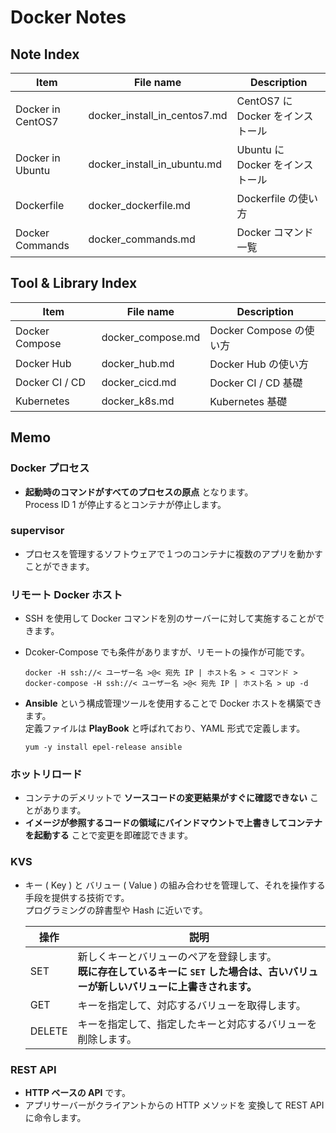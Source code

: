 # Docker Notes

## Note Index

|Item|File name|Description|
|---|---|---|
|Docker in CentOS7|docker_install_in_centos7.md|CentOS7 に Docker をインストール|
|Docker in Ubuntu|docker_install_in_ubuntu.md|Ubuntu に Docker をインストール|
|Dockerfile|docker_dockerfile.md|Dockerfile の使い方|
|Docker Commands|docker_commands.md|Docker コマンド一覧|

## Tool & Library Index

|Item|File name|Description|
|---|---|---|
|Docker Compose|docker_compose.md|Docker Compose の使い方|
|Docker Hub|docker_hub.md|Docker Hub の使い方|
|Docker CI / CD|docker_cicd.md|Docker CI / CD 基礎|
|Kubernetes|docker_k8s.md|Kubernetes 基礎|

## Memo

### Docker プロセス
 - **起動時のコマンドがすべてのプロセスの原点** となります。<br>Process ID 1 が停止するとコンテナが停止します。

### supervisor
 - プロセスを管理するソフトウェアで１つのコンテナに複数のアプリを動かすことができます。

### リモート Docker ホスト
 - SSH を使用して Docker コマンドを別のサーバーに対して実施することができます。
 - Dcoker-Compose でも条件がありますが、リモートの操作が可能です。

    ```:コマンド
    docker -H ssh://< ユーザー名 >@< 宛先 IP | ホスト名 > < コマンド >
    docker-compose -H ssh://< ユーザー名 >@< 宛先 IP | ホスト名 > up -d
    ```

 - **Ansible** という構成管理ツールを使用することで Docker ホストを構築できます。<br>定義ファイルは **PlayBook** と呼ばれており、YAML 形式で定義します。

    ```:インストール
    yum -y install epel-release ansible
    ```

### ホットリロード
 - コンテナのデメリットで **ソースコードの変更結果がすぐに確認できない** ことがあります。
 - **イメージが参照するコードの領域にバインドマウントで上書きしてコンテナを起動する** ことで変更を即確認できます。

### KVS
 - キー ( Key ) と バリュー ( Value ) の組み合わせを管理して、それを操作する手段を提供する技術です。<br>プログラミングの辞書型や Hash に近いです。

   |操作|説明|
   |---|---|
   |SET|新しくキーとバリューのペアを登録します。<br>**既に存在しているキーに ` SET ` した場合は、古いバリューが新しいバリューに上書きされます。**|
   |GET|キーを指定して、対応するバリューを取得します。|
   |DELETE|キーを指定して、指定したキーと対応するバリューを削除します。|

### REST API
 - **HTTP ベースの API** です。
 - アプリサーバーがクライアントからの HTTP メソッドを 変換して REST API に命令します。
